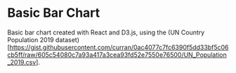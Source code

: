# Basic Bar Chart

Basic bar chart created with React and D3.js, using the (UN Country Population 2019 dataset)[https://gist.githubusercontent.com/curran/0ac4077c7fc6390f5dd33bf5c06cb5ff/raw/605c54080c7a93a417a3cea93fd52e7550e76500/UN_Population_2019.csv].
